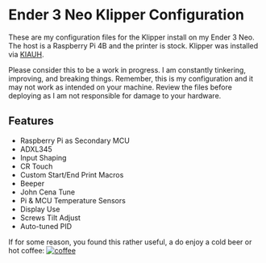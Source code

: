 # Ender 3 Neo Klipper Configuration

These are my configuration files for the Klipper install on my Ender 3 Neo. The host is a Raspberry Pi 4B and the printer is stock. Klipper was installed via [KIAUH](https://github.com/th33xitus/kiauh).

Please consider this to be a work in progress. I am constantly tinkering, improving, and breaking things. Remember, this is my configuration and it may not work as intended on your machine. Review the files before deploying as I am not responsible for damage to your hardware.

## Features
* Raspberry Pi as Secondary MCU
* ADXL345
* Input Shaping
* CR Touch
* Custom Start/End Print Macros
* Beeper
* John Cena Tune
* Pi & MCU Temperature Sensors
* Display Use
* Screws Tilt Adjust
* Auto-tuned PID

If for some reason, you found this rather useful, a do enjoy a cold beer or hot coffee: [![coffee](https://www.buymeacoffee.com/assets/img/custom_images/black_img.png)](https://www.buymeacoffee.com/alteredworkshop)
